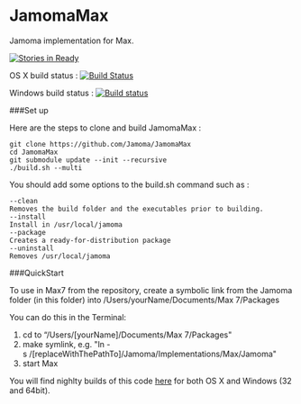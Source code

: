 
JamomaMax
=========
Jamoma implementation for Max.

[![Stories in Ready](https://badge.waffle.io/jamoma/jamomamax.png?label=ready&title=Ready)](https://waffle.io/jamoma/jamomamax)

OS X build status : [![Build Status](https://travis-ci.org/jamoma/JamomaMax.svg?branch=dev)](https://travis-ci.org/jamoma/JamomaMax)

Windows build status : [![Build status](https://ci.appveyor.com/api/projects/status/yqv0mv6yrcd41jej?svg=true)](https://ci.appveyor.com/project/avilleret/jamomamax)

###Set up 

Here are the steps to clone and build JamomaMax :
    
    git clone https://github.com/Jamoma/JamomaMax
    cd JamomaMax
    git submodule update --init --recursive 
    ./build.sh --multi

You should add some options to the build.sh command such as : 

    --clean
    Removes the build folder and the executables prior to building.
    --install
    Install in /usr/local/jamoma
    --package
    Creates a ready-for-distribution package 
    --uninstall
    Removes /usr/local/jamoma
  
###QuickStart

To use in Max7 from the repository, create a symbolic link from the Jamoma folder (in this folder) into /Users/yourName/Documents/Max 7/Packages    
    
You can do this in the Terminal:    
1. cd to “/Users/[yourName]/Documents/Max 7/Packages"    
2. make symlink, e.g. "ln -s /[replaceWithThePathTo]/Jamoma/Implementations/Max/Jamoma"    
3. start Max    

You will find nighlty builds of this code [here](https://github.com/jamoma/nightly-builds) for both OS X and Windows (32 and 64bit).

